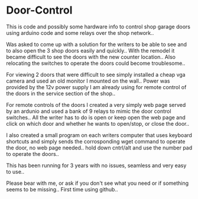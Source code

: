 # Door-Control
This is code and possibly some hardware info to control shop garage doors using arduino code and some relays over the shop network.. 

Was asked to come up with a solution for the writers to be able to see and to also open the 3 shop doors easily and quickly.. With the remodel it became difficult to see the doors with the new counter location.. Also relocating the switches to operate the doors could become troublesome..

For viewing 2 doors that were difficult to see  simply installed a cheap vga camera and used an old monitor I mounted on the wall.. Power was provided by the 12v power supply I am already using for remote control of the doors in the service section of the shop.. 

For remote controls of the doors I created a very simply web page served by an ardunio and used a bank of 9 relays to mimic the door control switches.. All the writer has to do is open or keep open the web page and click on which door and whether he wants to open/stop, or close the door.. 

I also created a small program on each writers computer that uses keyboard shortcuts and simply sends the corrosponding wget command to operate the door, no web page needed.. 
hold down cntrl/alt and use the number pad to operate the doors.. 

This has been running for 3 years with no issues, seamless and very easy to use.. 

Please bear with me, or ask if you don't see what you need or if something seems to be missing.. First time using github..
